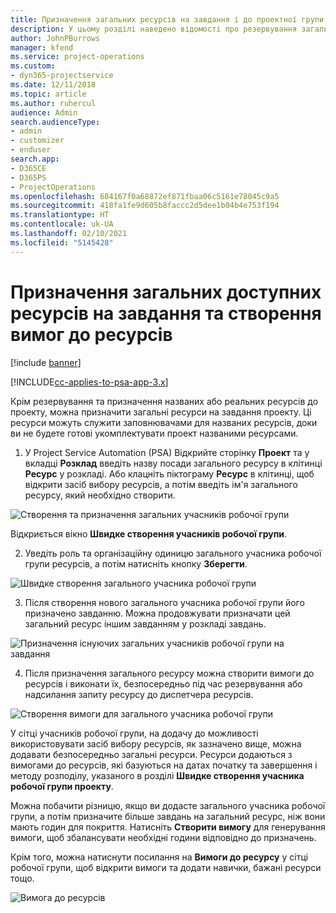 ```yaml
---
title: Призначення загальних ресурсів на завдання і до проектної групи
description: У цьому розділі наведено відомості про резервування загальних ресурсів для завдань і проектних команд.
author: JohnPBurrows
manager: kfend
ms.service: project-operations
ms.custom:
- dyn365-projectservice
ms.date: 12/11/2018
ms.topic: article
ms.author: ruhercul
audience: Admin
search.audienceType:
- admin
- customizer
- enduser
search.app:
- D365CE
- D365PS
- ProjectOperations
ms.openlocfilehash: 684167f0a68872ef871fbaa06c5161e78045c9a5
ms.sourcegitcommit: 418fa1fe9d605b8faccc2d5dee1b04b4e753f194
ms.translationtype: HT
ms.contentlocale: uk-UA
ms.lasthandoff: 02/10/2021
ms.locfileid: "5145428"
---
```

# <a name="assign-generic-bookable-resources-to-a-task-and-generate-resource-requirements"></a>Призначення загальних доступних ресурсів на завдання та створення вимог до ресурсів 

[!include [banner](../includes/psa-now-project-operations.md)]

[!INCLUDE[cc-applies-to-psa-app-3.x](../includes/cc-applies-to-psa-app-3x.md)]

Крім резервування та призначення названих або реальних ресурсів до проекту, можна призначити загальні ресурси на завдання проекту. Ці ресурси можуть служити заповнювачами для названих ресурсів, доки ви не будете готові укомплектувати проект названими ресурсами. 

1. У Project Service Automation (PSA) Відкрийте сторінку **Проект** та у вкладці **Розклад** введіть назву посади загального ресурсу в клітинці **Ресурс** у розкладі. Або клацніть піктограму **Ресурс** в клітинці, щоб відкрити засіб вибору ресурсів, а потім введіть ім'я загального ресурсу, який необхідно створити.

![Створення та призначення загальних учасників робочої групи](media/RM-how-to-9.png)

Відкриється вікно **Швидке створення учасників робочої групи**. 

2. Уведіть роль та організаційну одиницю загального учасника робочої групи ресурсів, а потім натисніть кнопку **Зберегти**.

![Швидке створення загального учасника робочої групи](media/RM-how-to-10.png)

3. Після створення нового загального учасника робочої групи його призначено завданню. Можна продовжувати призначати цей загальний ресурс іншим завданням у розкладі завдань.

![Призначення існуючих загальних учасників робочої групи на завдання](media/RM-how-to-11.png)

4. Після призначення загального ресурсу можна створити вимоги до ресурсів і виконати їх, безпосередньо під час резервування або надсилання запиту ресурсу до диспетчера ресурсів.

![Створення вимоги для загального учасника робочої групи](media/RM-how-to-12.png)

У сітці учасників робочої групи, на додачу до можливості використовувати засіб вибору ресурсів, як зазначено вище, можна додавати безпосередньо загальні ресурси. Ресурси додаються з вимогами до ресурсів, які базуються на датах початку та завершення і методу розподілу, указаного в розділі **Швидке створення учасника робочої групи проекту**.

Можна побачити різницю, якщо ви додасте загального учасника робочої групи, а потім призначите більше завдань на загальний ресурс, ніж вони мають годин для покриття. Натисніть **Створити вимогу** для генерування вимоги, щоб збалансувати необхідні години відповідно до призначень.

Крім того, можна натиснути посилання на **Вимоги до ресурсу** у сітці робочої групи, щоб відкрити вимоги та додати навички, бажані ресурси тощо.

![Вимога до ресурсів](media/RM-how-to-13.png)

